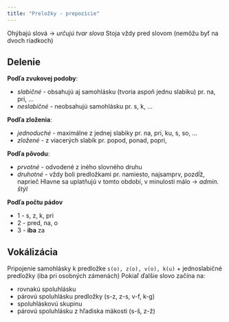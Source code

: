 ```yaml
---
title: "Preložky - prepozície"
---
```


Ohýbajú slová -> *určujú tvar slova*
Stoja vždy pred slovom (nemôžu byť na dvoch riadkoch)

## Delenie
**Podľa zvukovej podoby**:
- *slabičné* - obsahujú aj samohlásku (tvoria aspoň jednu slabiku)
pr. na, pri, ...
- *neslabičné* - neobsahujú samohlásku
pr. s, k, ...

**Podľa zloženia**:
- *jednoduché* - maximálne z jednej slabiky
pr. na, pri, ku, s, so, ...
- *zložené* - z viacerých slabík
pr. popod, ponad, popri, 

**Podľa pôvodu**:
- *prvotné* - odvodené z iného slovného druhu
- *druhotné* - vždy boli predložkami
pr. namiesto, najsamprv, pozdĺž, naprieč
Hlavne sa uplatňujú v tomto období, v minulosti málo -> *admin. štýl*

**Podľa počtu pádov**
- 1 - s, z, k, pri
- 2 - pred, na, o
- 3 - **iba** za

## Vokálizácia
Pripojenie samohlásky k predložke
`s(o), z(o), v(o), k(u)` + jednoslabičné predložky (iba pri osobných zámenách)
Pokiaľ ďalšie slovo začína na:
- rovnakú spoluhlásku
- párovú spoluhlásku predložky (s-z, z-s, v-f, k-g)
- spoluhláskovú skupinu
- párovú spoluhlásku z hľadiska mäkosti (s-š, z-ž)
